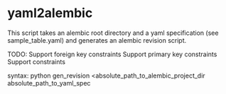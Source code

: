 # yaml2alembic

This script takes an alembic root directory and a yaml specification (see sample_table.yaml) and generates an alembic revision script. 


TODO: 
Support foreign key constraints 
Support primary key constraints
Support constraints

syntax: 
python gen_revision \<absolute_path_to_alembic_project_dir absolute_path_to_yaml_spec
